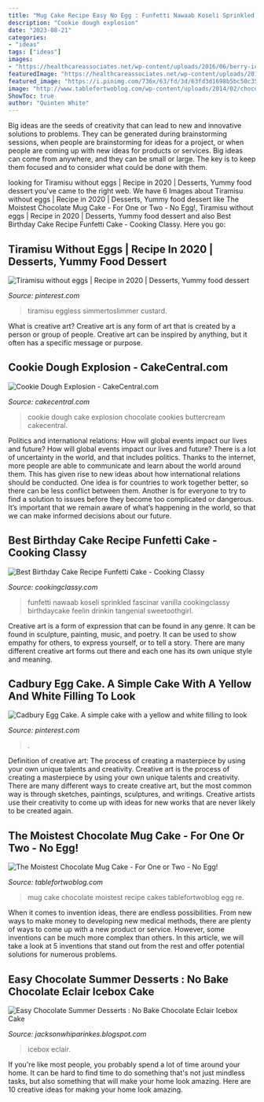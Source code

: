 ```yaml
---
title: "Mug Cake Recipe Easy No Egg : Funfetti Nawaab Koseli Sprinkled Fascinar Vanilla Cookingclassy Birthdaycake Feelin Drinkin Tangenial Sweetoothgirl"
description: "Cookie dough explosion"
date: "2023-08-21"
categories:
- "ideas"
tags: ["ideas"]
images:
- "https://healthcareassociates.net/wp-content/uploads/2016/06/berry-icebox-g.jpg"
featuredImage: "https://healthcareassociates.net/wp-content/uploads/2016/06/berry-icebox-g.jpg"
featured_image: "https://i.pinimg.com/736x/63/fd/3d/63fd3d1698b5bc50c35f6b1601c240e0--cadbury-eggs-egg-cake.jpg"
image: "http://www.tablefortwoblog.com/wp-content/uploads/2014/02/chocolate-mug-cake-tablefortwoblog-5.jpg"
ShowToc: true
author: "Quinten White"
---
```



Big ideas are the seeds of creativity that can lead to new and innovative solutions to problems. They can be generated during brainstorming sessions, when people are brainstorming for ideas for a project, or when people are coming up with new ideas for products or services. Big ideas can come from anywhere, and they can be small or large. The key is to keep them focused and to consider what could be done with them.

	

		
looking for Tiramisu without eggs | Recipe in 2020 | Desserts, Yummy food dessert you've came to the right web. We have 6 Images about Tiramisu without eggs | Recipe in 2020 | Desserts, Yummy food dessert like The Moistest Chocolate Mug Cake - For One or Two - No Egg!, Tiramisu without eggs | Recipe in 2020 | Desserts, Yummy food dessert and also Best Birthday Cake Recipe Funfetti Cake - Cooking Classy. Here you go:
		
    
## Tiramisu Without Eggs | Recipe In 2020 | Desserts, Yummy Food Dessert

<img loading=lazy src="https://i.pinimg.com/736x/f9/c0/f8/f9c0f84d530c0a02f5177efab70b799b.jpg" onerror="this.onerror=null;this.src='https://tse1.mm.bing.net/th?id=OIP.DkM_6ZdIIV7ChoOB5lFZJQHaKM&amp;pid=15.1';" alt="Tiramisu without eggs | Recipe in 2020 | Desserts, Yummy food dessert">

_Source: pinterest.com_

>tiramisu eggless simmertoslimmer custard. 

	

What is creative art?
Creative art is any form of art that is created by a person or group of people. Creative art can be inspired by anything, but it often has a specific message or purpose.

    
## Cookie Dough Explosion - CakeCentral.com

<img loading=lazy src="https://cdn001.cakecentral.com/gallery/2016/03/900_cookie-dough-explosion-9571651gHpa.jpg" onerror="this.onerror=null;this.src='https://tse3.mm.bing.net/th?id=OIP.ci5jmQM064hn2K_STeF2xQHaHa&amp;pid=15.1';" alt="Cookie Dough Explosion - CakeCentral.com">

_Source: cakecentral.com_

>cookie dough cake explosion chocolate cookies buttercream cakecentral. 

	

Politics and international relations: How will global events impact our lives and future?
How will global events impact our lives and future? There is a lot of uncertainty in the world, and that includes politics. Thanks to the internet, more people are able to communicate and learn about the world around them. This has given rise to new ideas about how international relations should be conducted. 
One idea is for countries to work together better, so there can be less conflict between them. Another is for everyone to try to find a solution to issues before they become too complicated or dangerous. It’s important that we remain aware of what’s happening in the world, so that we can make informed decisions about our future.

    
## Best Birthday Cake Recipe Funfetti Cake - Cooking Classy

<img loading=lazy src="https://www.cookingclassy.com/wp-content/uploads/2019/07/birthday-cake-4.jpg" onerror="this.onerror=null;this.src='https://tse2.mm.bing.net/th?id=OIP.Kd_XdFhjWmqLN_9rxGXr0gHaLK&amp;pid=15.1';" alt="Best Birthday Cake Recipe Funfetti Cake - Cooking Classy">

_Source: cookingclassy.com_

>funfetti nawaab koseli sprinkled fascinar vanilla cookingclassy birthdaycake feelin drinkin tangenial sweetoothgirl. 

	

Creative art is a form of expression that can be found in any genre. It can be found in sculpture, painting, music, and poetry. It can be used to show empathy for others, to express yourself, or to tell a story. There are many different creative art forms out there and each one has its own unique style and meaning.

    
## Cadbury Egg Cake. A Simple Cake With A Yellow And White Filling To Look

<img loading=lazy src="https://i.pinimg.com/736x/63/fd/3d/63fd3d1698b5bc50c35f6b1601c240e0--cadbury-eggs-egg-cake.jpg" onerror="this.onerror=null;this.src='https://tse4.mm.bing.net/th?id=OIP.iIUnsRYdwQGsWz9-68ew4gHaKs&amp;pid=15.1';" alt="Cadbury Egg Cake. A simple cake with a yellow and white filling to look">

_Source: pinterest.com_

>. 

	

Definition of creative art: The process of creating a masterpiece by using your own unique talents and creativity.
Creative art is the process of creating a masterpiece by using your own unique talents and creativity. There are many different ways to create creative art, but the most common way is through sketches, paintings, sculptures, and writings. Creative artists use their creativity to come up with ideas for new works that are never likely to be created again.

    
## The Moistest Chocolate Mug Cake - For One Or Two - No Egg!

<img loading=lazy src="http://www.tablefortwoblog.com/wp-content/uploads/2014/02/chocolate-mug-cake-tablefortwoblog-5.jpg" onerror="this.onerror=null;this.src='https://tse4.mm.bing.net/th?id=OIP.yhb0TLRBmY2MfcAGwFNgZgHaLH&amp;pid=15.1';" alt="The Moistest Chocolate Mug Cake - For One or Two - No Egg!">

_Source: tablefortwoblog.com_

>mug cake chocolate moistest recipe cakes tablefortwoblog egg re. 

	

When it comes to invention ideas, there are endless possibilities. From new ways to make money to developing new medical methods, there are plenty of ways to come up with a new product or service. However, some inventions can be much more complex than others. In this article, we will take a look at 5 inventions that stand out from the rest and offer potential solutions for numerous problems.

    
## Easy Chocolate Summer Desserts : No Bake Chocolate Eclair Icebox Cake

<img loading=lazy src="https://healthcareassociates.net/wp-content/uploads/2016/06/berry-icebox-g.jpg" onerror="this.onerror=null;this.src='https://tse4.mm.bing.net/th?id=OIP.kz16FsdRjgWh5aOCwAWMTQHaKt&amp;pid=15.1';" alt="Easy Chocolate Summer Desserts : No Bake Chocolate Eclair Icebox Cake">

_Source: jacksonwhiparinkes.blogspot.com_

>icebox eclair. 

	

If you're like most people, you probably spend a lot of time around your home. It can be hard to find time to do something that's not just mindless tasks, but also something that will make your home look amazing. Here are 10 creative ideas for making your home look amazing.

